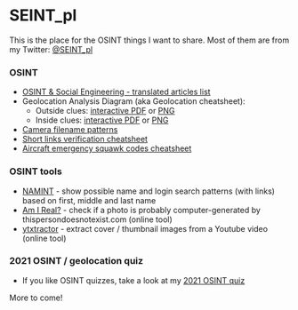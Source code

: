# SEINT_pl

This is the place for the OSINT things I want to share. Most of them are from my Twitter: [@SEINT_pl](https://twitter.com/SEINT_pl)

### OSINT

* [OSINT & Social Engineering - translated articles list](https://github.com/seintpl/osint/blob/main/OSINT-SE-translated-articles.md)
* Geolocation Analysis Diagram (aka Geolocation cheatsheet):
  * Outside clues: [interactive PDF](https://github.com/seintpl/osint/blob/main/Geolocation%20Analysis%20Diagram%20Outside%20clues.pdf) or [PNG](https://github.com/seintpl/osint/blob/main/Geolocation%20Analysis%20Diagram%20Outside%20clues.png)
  * Inside clues: [interactive PDF](https://github.com/seintpl/osint/blob/main/Geolocation%20Analysis%20Diagram%20Inside%20clues.pdf) or [PNG](https://github.com/seintpl/osint/blob/main/Geolocation%20Analysis%20Diagram%20Inside%20clues.png)
* [Camera filename patterns](https://github.com/seintpl/osint/blob/main/camera-filename-pattern.md)
* [Short links verification cheatsheet](https://seintpl.github.io/osint/short-links-verification-cheatsheet)
* [Aircraft emergency squawk codes cheatsheet](https://github.com/seintpl/osint/blob/main/squawk-codes.md)

### OSINT tools

* [NAMINT](https://seintpl.github.io/NAMINT/) - show possible name and login search patterns (with links) based on first, middle and last name
* [Am I Real?](https://seintpl.github.io/AmIReal/) - check if a photo is probably computer-generated by thispersondoesnotexist.com (online tool)
* [ytxtractor](https://seintpl.github.io/ytxtractor/) - extract cover / thumbnail images from a Youtube video (online tool)

### 2021 OSINT / geolocation quiz

* If you like OSINT quizzes, take a look at my [2021 OSINT quiz](https://github.com/seintpl/osintquiz)

More to come!
